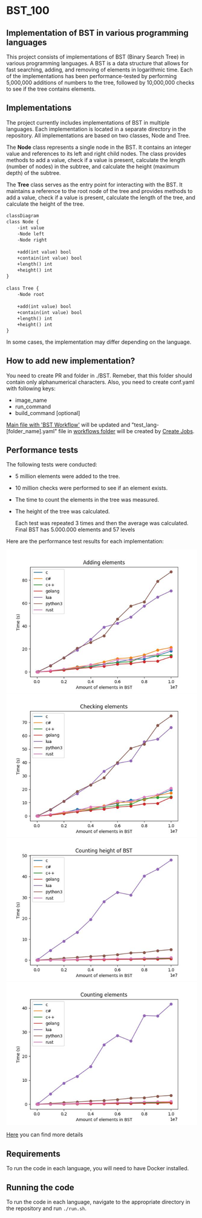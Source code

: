# BST_100

## Implementation of BST in various programming languages

This project consists of implementations of BST (Binary Search Tree) in various programming languages. A BST is a data structure that allows for fast searching, adding, and removing of elements in logarithmic time. Each of the implementations has been performance-tested by performing 5,000,000 additions of numbers to the tree, followed by 10,000,000 checks to see if the tree contains elements.

## Implementations

The project currently includes implementations of BST in multiple languages.
Each implementation is located in a separate directory in the repository.
All implementations are based on two classes, Node and Tree.

The **Node** class represents a single node in the BST. It contains an integer value and references to its left and right child nodes. The class provides methods to add a value, check if a value is present, calculate the length (number of nodes) in the subtree, and calculate the height (maximum depth) of the subtree.

The **Tree** class serves as the entry point for interacting with the BST. It maintains a reference to the root node of the tree and provides methods to add a value, check if a value is present, calculate the length of the tree, and calculate the height of the tree.

```mermaid
classDiagram
class Node {
    -int value
    -Node left
    -Node right

    +add(int value) bool
    +contain(int value) bool
    +length() int
    +height() int
}

class Tree {
    -Node root

    +add(int value) bool
    +contain(int value) bool
    +length() int
    +height() int
}
```

In some cases, the implementation may differ depending on the language.

## How to add new implementation?

You need to create PR and folder in ./BST. Remeber, that this folder should contain only alphanumerical characters.
Also, you need to create conf.yaml with following keys:
 - image_name
 - run_command
 - build_command [optional]

[Main file with 'BST Workflow'](.github\workflows\main.yaml) will be updated and "test_lang-[folder_name].yaml" file in [workflows folder](.github\workflows) will be created by [Create Jobs](.github\workflows\create_jobs.yaml).


## Performance tests

The following tests were conducted:

- 5 million elements were added to the tree.
- 10 million checks were performed to see if an element exists.
- The time to count the elements in the tree was measured.
- The height of the tree was calculated.

  Each test was repeated 3 times and then the average was calculated.
  Final BST has 5.000.000 elements and 57 levels

Here are the performance test results for each implementation:

![Adding elements](./results/add.jpg)
![Checking elements](./results/check.jpg)
![Counting height of BST](./results/height.jpg)
![Counting elements](./results/len.jpg)

[Here](https://kaisermovet.github.io/BST_100/) you can find more details

## Requirements

To run the code in each language, you will need to have Docker installed.

## Running the code

To run the code in each language, navigate to the appropriate directory in the repository and run `./run.sh`.
